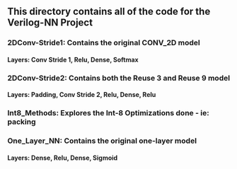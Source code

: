 ## This directory contains all of the code for the Verilog-NN Project

### 2DConv-Stride1: Contains the original CONV_2D model
#### Layers: Conv Stride 1, Relu, Dense, Softmax

### 2DConv-Stride2: Contains both the Reuse 3 and Reuse 9 model
#### Layers: Padding, Conv Stride 2, Relu, Dense, Relu

### Int8_Methods: Explores the Int-8 Optimizations done - ie: packing

### One_Layer_NN: Contains the original one-layer model
#### Layers: Dense, Relu, Dense, Sigmoid

